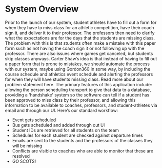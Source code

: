 # System Overview

Prior to the launch of our system, student athletes have to fill out a form for when they have to miss class for an athletic competition, have their coach sign it, and deliver it to their professor. The professors then need to clarify what the expectations are for the days that the students are missing class. The problem with this is that students often make a mistake with this paper form such as not having the coach sign it or not following up with the professor. There are also issues where games get canceled, but students skip classes anyways. Carter Shaw’s idea is that instead of having to fill out a paper form that is prone to mistakes, we should automate the process with our system, maybe using Gordon360 in some way, by including the course schedule and athletics event schedule and alerting the professors for when they will have students missing class. Read more about our problem statement here.
The primary features of this application include: allowing the person scheduling transport to give that data to a database, providing a 'handshake' system so the software can tell if a student has been approved to miss class by their professor, and allowing this information to be available to coaches, professors, and student-athletes via email and through our UI. Here’s our standard workflow:

- Event gets scheduled
- Bus gets scheduled and added through out UI
- Student IDs are retrieved for all students on the team
- Schedules for each student are checked against departure times
- Emails are sent to the students and the professors of the classes they will be missing
- Conflicts are visible to coaches who are able to monitor that these are resolved
- GO SCOTS!
